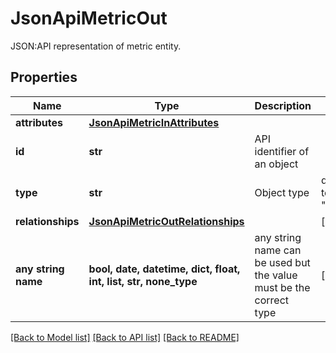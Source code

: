 # JsonApiMetricOut

JSON:API representation of metric entity.

## Properties
Name | Type | Description | Notes
------------ | ------------- | ------------- | -------------
**attributes** | [**JsonApiMetricInAttributes**](JsonApiMetricInAttributes.md) |  | 
**id** | **str** | API identifier of an object | 
**type** | **str** | Object type | defaults to "metric"
**relationships** | [**JsonApiMetricOutRelationships**](JsonApiMetricOutRelationships.md) |  | [optional] 
**any string name** | **bool, date, datetime, dict, float, int, list, str, none_type** | any string name can be used but the value must be the correct type | [optional]

[[Back to Model list]](../README.md#documentation-for-models) [[Back to API list]](../README.md#documentation-for-api-endpoints) [[Back to README]](../README.md)


